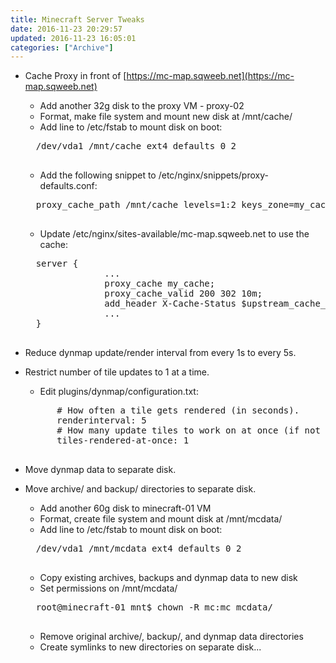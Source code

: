 ```yaml
---
title: Minecraft Server Tweaks
date: 2016-11-23 20:29:57
updated: 2016-11-23 16:05:01
categories: ["Archive"]
---
```


* Cache Proxy in front of [https://mc-map.sqweeb.net](https://mc-map.sqweeb.net)
    * Add another 32g disk to the proxy VM - proxy-02
    * Format, make file system and mount new disk at /mnt/cache/
    * Add line to /etc/fstab to mount disk on boot:
    <pre class="prettyprint">
    /dev/vda1 /mnt/cache ext4 defaults 0 2
    </pre>
    * Add the following snippet to /etc/nginx/snippets/proxy-defaults.conf:
    <pre class="prettyprint">
    proxy_cache_path /mnt/cache levels=1:2 keys_zone=my_cache:10m max_size=20g inactive=60m;
    </pre>
    * Update /etc/nginx/sites-available/mc-map.sqweeb.net to use the cache:
    <pre class="prettyprint">
    server {
                 ...
                 proxy_cache my_cache;
                 proxy_cache_valid 200 302 10m;
                 add_header X-Cache-Status $upstream_cache_status;
                 ...
    }
    </pre>

* Reduce dynmap update/render interval from every 1s to every 5s.
* Restrict number of tile updates to 1 at a time.
    * Edit plugins/dynmap/configuration.txt:
    <pre class="prettyprint">
        # How often a tile gets rendered (in seconds).
        renderinterval: 5
        # How many update tiles to work on at once (if not defined, default is 1/2 the number of cores)
        tiles-rendered-at-once: 1
    </pre>    

* Move dynmap data to separate disk.
* Move archive/ and backup/ directories to separate disk.
    * Add another 60g disk to minecraft-01 VM
    * Format, create file system and mount disk at /mnt/mcdata/
    * Add line to /etc/fstab to mount disk on boot:
    <pre class="prettyprint">
    /dev/vda1 /mnt/mcdata ext4 defaults 0 2
    </pre>
    * Copy existing archives, backups and dynmap data to new disk
    * Set permissions on /mnt/mcdata/
    <pre class="prettyprint">
    root@minecraft-01 mnt$ chown -R mc:mc mcdata/
    </pre>
    * Remove original archive/, backup/, and dynmap data directories
    * Create symlinks to new directories on separate disk...